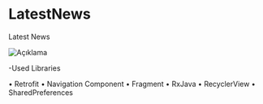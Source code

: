 # LatestNews

Latest News

![Açıklama]()


-Used Libraries

• Retrofit
• Navigation Component
• Fragment
• RxJava
• RecyclerView
• SharedPreferences



